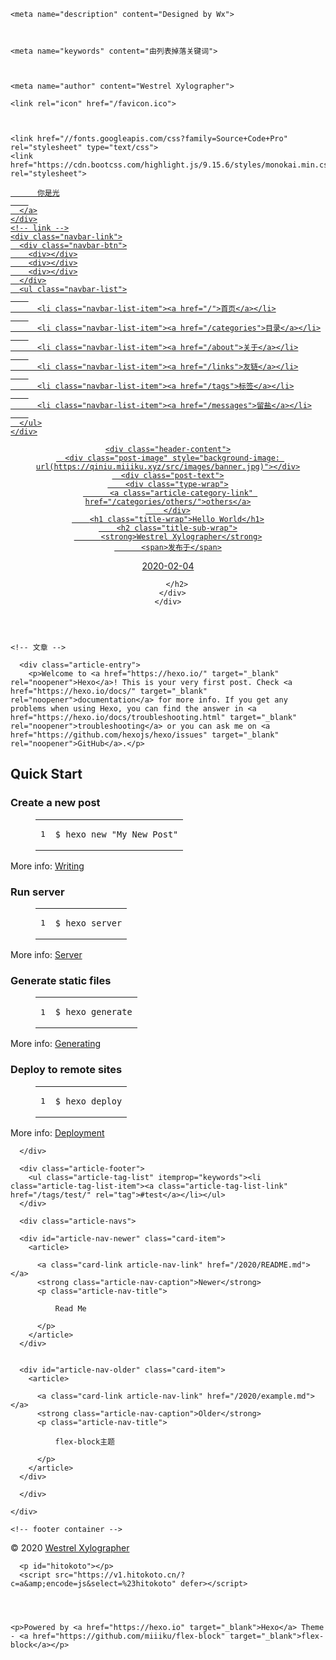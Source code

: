 <!DOCTYPE html>
<html lang="en">
<head>
  <meta charset="UTF-8">
  <meta name="viewport" content="width=device-width, initial-scale=1.0">
  <meta http-equiv="X-UA-Compatible" content="ie=edge">

  
    <meta name="description" content="Designed by Wx">
  

  
    <meta name="keywords" content="由列表掉落关键词">
  

  
    <meta name="author" content="Westrel Xylographer">
  

  

  

  <title>Hello World | 你是光</title>

  

  
    <link rel="icon" href="/favicon.ico">
  

  
    <link href="//fonts.googleapis.com/css?family=Source+Code+Pro" rel="stylesheet" type="text/css">
    <link href="https://cdn.bootcss.com/highlight.js/9.15.6/styles/monokai.min.css" rel="stylesheet">
  

  
<link rel="stylesheet" href="/css/style.css">

<meta name="generator" content="Hexo 4.2.0"></head>
<body>
  <div class="root-container">
    <!-- navbar -->
<nav class="navbar">
  <div class="navbar-content">
    <!-- logo -->
    <div class="navbar-logo">
      <a href="/">
        
          你是光
        
      </a>
    </div>
    <!-- link -->
    <div class="navbar-link">
      <div class="navbar-btn">
        <div></div>
        <div></div>
        <div></div>
      </div>
      <ul class="navbar-list">
        
          <li class="navbar-list-item"><a href="/">首页</a></li>
        
          <li class="navbar-list-item"><a href="/categories">目录</a></li>
        
          <li class="navbar-list-item"><a href="/about">关于</a></li>
        
          <li class="navbar-list-item"><a href="/links">友链</a></li>
        
          <li class="navbar-list-item"><a href="/tags">标签</a></li>
        
          <li class="navbar-list-item"><a href="/messages">留盐</a></li>
        
      </ul>
    </div>
  </div>
</nav>

    
<!-- header container -->
<header class="header-container post">

  
  

  
  

  
  

  
  

  
  
    <div class="header-content">
      <div class="post-image" style="background-image: url(https://qiniu.miiiku.xyz/src/images/banner.jpg)"></div>
      <div class="post-text">
        <div class="type-wrap">
          <a class="article-category-link" href="/categories/others/">others</a>
        </div>
        <h1 class="title-wrap">Hello World</h1>
        <h2 class="title-sub-wrap">
          <strong>Westrel Xylographer</strong>
          <span>发布于</span>
          
  <a href="javascript:;" class="article-date">
    <time datetime="2020-02-03T16:00:00.000Z" itemprop="datePublished">2020-02-04</time>
  </a>

        </h2>
      </div>
    </div>
  

  
  

  </header>

    <!-- 文章 -->

<!-- 文章内容 -->

<div class="body-container">
  <article class="content-container article-container">
    <div class="article-content">
      
      

      <div class="article-entry">
        <p>Welcome to <a href="https://hexo.io/" target="_blank" rel="noopener">Hexo</a>! This is your very first post. Check <a href="https://hexo.io/docs/" target="_blank" rel="noopener">documentation</a> for more info. If you get any problems when using Hexo, you can find the answer in <a href="https://hexo.io/docs/troubleshooting.html" target="_blank" rel="noopener">troubleshooting</a> or you can ask me on <a href="https://github.com/hexojs/hexo/issues" target="_blank" rel="noopener">GitHub</a>.</p>
<h2 id="Quick-Start"><a href="#Quick-Start" class="headerlink" title="Quick Start"></a>Quick Start</h2><h3 id="Create-a-new-post"><a href="#Create-a-new-post" class="headerlink" title="Create a new post"></a>Create a new post</h3><figure class="highlight bash"><table><tr><td class="gutter"><pre><span class="line">1</span><br></pre></td><td class="code"><pre><code class="hljs bash">$ hexo new <span class="hljs-string">"My New Post"</span><br></code></pre></td></tr></table></figure>

<p>More info: <a href="https://hexo.io/docs/writing.html" target="_blank" rel="noopener">Writing</a></p>
<h3 id="Run-server"><a href="#Run-server" class="headerlink" title="Run server"></a>Run server</h3><figure class="highlight bash"><table><tr><td class="gutter"><pre><span class="line">1</span><br></pre></td><td class="code"><pre><code class="hljs bash">$ hexo server<br></code></pre></td></tr></table></figure>

<p>More info: <a href="https://hexo.io/docs/server.html" target="_blank" rel="noopener">Server</a></p>
<h3 id="Generate-static-files"><a href="#Generate-static-files" class="headerlink" title="Generate static files"></a>Generate static files</h3><figure class="highlight bash"><table><tr><td class="gutter"><pre><span class="line">1</span><br></pre></td><td class="code"><pre><code class="hljs bash">$ hexo generate<br></code></pre></td></tr></table></figure>

<p>More info: <a href="https://hexo.io/docs/generating.html" target="_blank" rel="noopener">Generating</a></p>
<h3 id="Deploy-to-remote-sites"><a href="#Deploy-to-remote-sites" class="headerlink" title="Deploy to remote sites"></a>Deploy to remote sites</h3><figure class="highlight bash"><table><tr><td class="gutter"><pre><span class="line">1</span><br></pre></td><td class="code"><pre><code class="hljs bash">$ hexo deploy<br></code></pre></td></tr></table></figure>

<p>More info: <a href="https://hexo.io/docs/one-command-deployment.html" target="_blank" rel="noopener">Deployment</a></p>

      </div>

      <div class="article-footer">
        <ul class="article-tag-list" itemprop="keywords"><li class="article-tag-list-item"><a class="article-tag-list-link" href="/tags/test/" rel="tag">#test</a></li></ul>
      </div>

      <div class="article-navs">
        
<nav class="card-container card-article-nav">
  <div class="card-wrap">
    
      <div id="article-nav-newer" class="card-item">
        <article>
          
          <a class="card-link article-nav-link" href="/2020/README.md"></a>
          <strong class="article-nav-caption">Newer</strong>
          <p class="article-nav-title">
            
              Read Me
            
          </p>
        </article>
      </div>
    
    
      <div id="article-nav-older" class="card-item">
        <article>
          
          <a class="card-link article-nav-link" href="/2020/example.md"></a>
          <strong class="article-nav-caption">Older</strong>
          <p class="article-nav-title">
            
              flex-block主题
            
          </p>
        </article>
      </div>
    
  </div>
</nav>

      </div>
      
      

  
  <div class="valine-container">
    <div id="valine_thread" class="valine-thread"></div>
  </div>

  
  


    </div>
  </article>
</div>

    <!-- footer container -->
<footer id="footer" class="footer">
  <div class="footer-container">
    <p>&copy; 2020 <a href="/" target="_blank">Westrel Xylographer</a></p>

    
      <p id="hitokoto"></p>
      <script src="https://v1.hitokoto.cn/?c=a&amp;encode=js&select=%23hitokoto" defer></script>
    

    

    <p>Powered by <a href="https://hexo.io" target="_blank">Hexo</a> Theme - <a href="https://github.com/miiiku/flex-block" target="_blank">flex-block</a></p>
  </div>
</footer>
  </div>

  
  


  <!-- aplayer 音频 start -->
  
<link rel="stylesheet" href="/lib/APlayer.min.css">

  
<script src="/lib/APlayer.min.js"></script>

  <script type="text/javascript">
    const aplayer = document.querySelectorAll(".aplayer");
    aplayer && initaplayer(aplayer);
    function initaplayer(els) {
      let elsArr = Array.from(els);
      elsArr.forEach(el => {
        new APlayer({
          container: el,
          audio: { ...el.dataset },
          theme: "#b7daff",
          lrcType: 3,
          autoplay: false,
          loop: false,
          mutex: true,
        });
      });
    }
  </script>
  <!-- aplayer 音频 end -->
  

<!-- dplayer 视频 start -->

<link rel="stylesheet" href="/lib/DPlayer.min.css">


<script src="/lib/DPlayer.min.js"></script>

<script type="text/javascript">
  const dplayer = document.querySelectorAll(".dplayer");
  dplayer && initDPlayer(dplayer);
  function initDPlayer(els) {
    let elsArr = Array.from(els);
    elsArr.forEach(el => {
      let url = el.dataset.url;
      let cover = el.dataset.cover;
      new DPlayer({
        container: el,
        video: { url: url, pic: cover },
        theme: "#b7daff",
        autoplay: false,
        loop: false,
        mutex: true,
      });
    });
  }
</script>
<!-- dplayer 视频 end -->


<!-- waterfall 瀑布流 start -->

<script src="/lib/waterfall.min.js"></script>

<script type="text/javascript">

const waterfalls = document.querySelectorAll(".waterfall-container");

if (waterfalls && waterfalls.length > 0) {
  waterfalls.forEach((waterfall, index) => {
    let cls = "waterfall-container-" + index;
    waterfall.classList.add(cls);
    initWaterfall(cls, waterfall);
  });
}

function initWaterfall(selector, el) {
  const options = {};
  if (Object.keys(el.dataset).length > 0) {
    for (let k in el.dataset) {
      options[k] = el.dataset[k];
    }
  }
  waterfall(`.${selector}`, options);
}
</script>
<!-- waterfall 瀑布流 end -->


  <!-- zoom start -->
  
<script src="/lib/zoom.min.js"></script>

  <script type="text/javascript">
    document.querySelector(".article-content") && zoom(".article-content");
  </script>
  <!-- zoom end -->
  



  


  


  




<script src="/js/script.js"></script>

  
  <!-- 尾部用户自定义相关内容 -->

</body>
</html>
